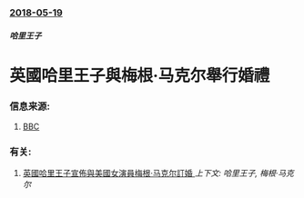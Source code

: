 ### [2018-05-19](/zh/news/2018/05/19/index.md)

##### 哈里王子
# 英國哈里王子與梅根·马克尔舉行婚禮 




### 信息来源:

1. [BBC](http://www.bbc.co.uk/news/uk-44175216)

### 有关:

1. [英國哈里王子宣佈與美國女演員梅根·马克尔訂婚 ](/zh/news/2017/11/27/英國哈里王子宣佈與美國女演員梅根-马克尔訂婚.md) _上下文: 哈里王子, 梅根·马克尔_
